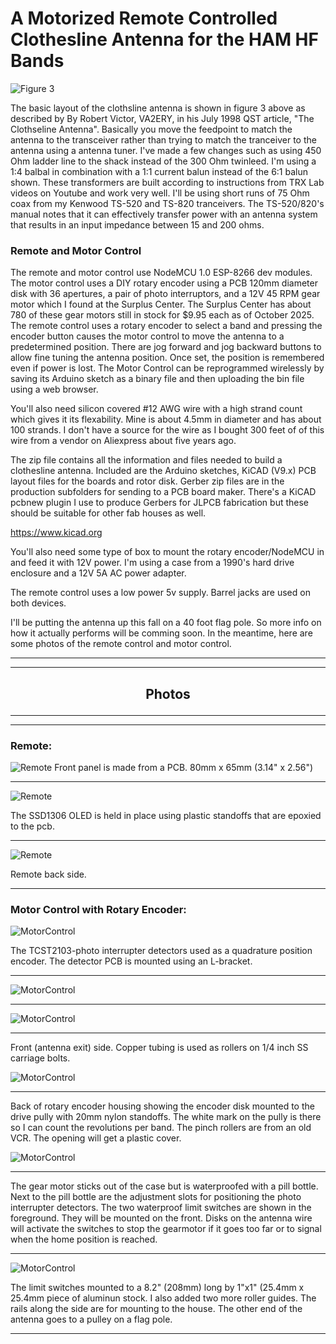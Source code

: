 # A Motorized Remote Controlled Clothesline Antenna for the HAM HF Bands 
![Figure 3](ClothslineLayout.png)

The basic layout of the clothsline antenna is shown in figure 3 above as described by By Robert Victor, VA2ERY, in his July 1998 QST article, "The Clothseline Antenna". Basically you move the feedpoint to match the antenna to the transceiver rather than trying to match the tranceiver to the antenna using a antenna tuner. I've made a few changes such as using 450 Ohm ladder line to the shack instead of the 300 Ohm twinleed. I'm using a 1:4 balbal in combination with a 1:1 current balun instead of the 6:1 balun shown. These transformers are built according to instructions from TRX Lab videos on Youtube and work very well. I'll be using short runs of 75 Ohm coax from my Kenwood TS-520 and TS-820 tranceivers. The TS-520/820's manual notes that it can effectively transfer power with an antenna system that results in an input impedance between 15 and 200 ohms.

### Remote and Motor Control
The remote and motor control use NodeMCU 1.0 ESP-8266 dev modules. The motor control uses a DIY rotary encoder using a PCB 120mm diameter disk with 36 apertures, a pair of photo interruptors,  and a 12V 45 RPM gear motor which I found at the Surplus Center. The Surplus Center has about 780 of these gear motors still in stock for $9.95 each as of October 2025. The remote control uses a rotary encoder to select a band and pressing the encoder button causes the motor control to move the antenna to a predetermined position. There are jog forward and jog backward buttons to allow fine tuning the antenna position. Once set, the position is remembered even if power is lost. The Motor Control can be reprogrammed wirelessly by saving its Arduino sketch as a binary file and then uploading the bin file using a web browser. 

You'll also need silicon covered #12 AWG wire with a high strand count which gives it its flexability. Mine is about 4.5mm in diameter and has about 100 strands. I don't have a source for the wire as I bought 300 feet of of this wire from a vendor on Aliexpress about five years ago.

The zip file contains all the information and files needed to build a clothesline antenna. Included are the Arduino sketches, KiCAD (V9.x) PCB layout files for the boards and rotor disk. Gerber zip files are in the production subfolders for sending to a PCB board maker. There's a KiCAD pcbnew plugin I use to produce Gerbers for JLPCB fabrication but these should be suitable for other fab houses as well. 

https://www.kicad.org

You'll also need some type of box to mount the rotary encoder/NodeMCU in and feed it with 12V power. I'm using a case from a 1990's hard drive enclosure and a 12V 5A AC power adapter. 

The remote control uses a low power 5v supply. Barrel jacks are used on both devices.

I'll be putting the antenna up this fall on a 40 foot flag pole. So more info on how it actually performs will be comming soon. In the meantime, here are some photos of the remote control and motor control.

<hr>
<hr>
<h2><p align="center">Photos</p></h2>
<hr>
<hr>


### Remote:

![Remote](remote.jpg)
Front panel is made from a PCB. 80mm x 65mm (3.14" x 2.56")
<hr>

![Remote](remote-front.jpg)

The SSD1306 OLED is held in place using plastic standoffs that are epoxied to the pcb. 
<hr>

![Remote](remote-back.jpg)

Remote back side.

<hr>

### Motor Control with Rotary Encoder:

![MotorControl](encoder.jpg)

The TCST2103-photo interrupter detectors used as a quadrature position encoder. The detector PCB is mounted using an L-bracket.
<hr>

![MotorControl](mc-cover.jpg)
<hr>

![MotorControl](mc-front.jpg)
<hr>

Front (antenna exit) side. Copper tubing is used as rollers on 1/4 inch SS carriage bolts. 

![MotorControl](mc-back.jpg)
<hr>

Back of rotary encoder housing showing the encoder disk mounted to the drive pully with 20mm nylon standoffs. The white mark on the pully is there so I can count the revolutions per band. The pinch rollers are from an old VCR. The opening will get a plastic cover.

![MotorControl](mc-side.jpg)
<hr>

The gear motor sticks out of the case but is waterproofed with a pill bottle. Next to the pill bottle are the adjustment slots for positioning the photo interrupter detectors.
The two waterproof limit switches are shown in the foreground. They will be mounted on the front. Disks on the antenna wire will activate the switches to stop the gearmotor if it goes too far or to signal when the home position is reached.
<hr>

![MotorControl](limit-switches.jpg)

The limit switches mounted to a 8.2" (208mm) long by 1"x1" (25.4mm x 25.4mm piece of aluminun stock. I also added two more roller guides. The rails along the side are for mounting to the house. The other end of the antenna goes to a pulley on a flag pole. 
<hr>
